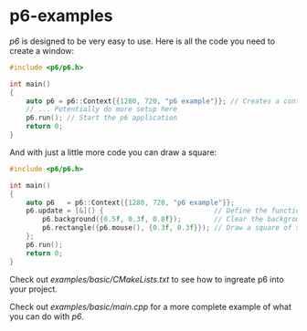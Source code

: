 # p6-examples

*p6* is designed to be very easy to use. Here is all the code you need to create a window:

```cpp
#include <p6/p6.h>

int main()
{
    auto p6 = p6::Context{{1280, 720, "p6 example"}}; // Creates a context with a window
    // ... Potentially do more setup here
    p6.run(); // Start the p6 application
    return 0;
}
```

And with just a little more code you can draw a square:

```cpp
#include <p6/p6.h>

int main()
{
    auto p6   = p6::Context{{1280, 720, "p6 example"}};
    p6.update = [&]() {                           // Define the function that will be called in a loop once you call p6.run()
        p6.background({0.5f, 0.3f, 0.8f});        // Clear the background with some color (Try to comment out this line to see what happens)
        p6.rectangle({p6.mouse(), {0.3f, 0.3f}}); // Draw a square of size 0.3 under the mouse cursor
    };
    p6.run();
    return 0;
}
```

Check out *examples/basic/CMakeLists.txt* to see how to ingreate p6 into your project.

Check out *examples/basic/main.cpp* for a more complete example of what you can do with *p6*.